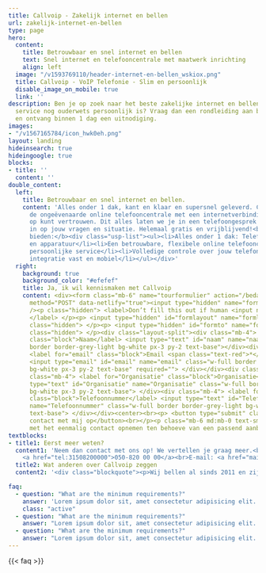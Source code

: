 ```yaml
---
title: Callvoip - Zakelijk internet en bellen
url: zakelijk-internet-en-bellen
type: page
hero:
  content:
    title: Betrouwbaar en snel internet en bellen
    text: Snel internet en telefooncentrale met maatwerk inrichting
    align: left
  image: "/v1593769110/header-internet-en-bellen_wskiox.png"
  title: Callvoip - VoIP Telefonie - Slim en persoonlijk
  disable_image_on_mobile: true
  link: ''
description: Ben je op zoek naar het beste zakelijke internet en bellen aanbod waar
  service nog ouderwets persoonlijk is? Vraag dan een rondleiding aan bij Callvoip
  en ontvang binnen 1 dag een uitnodiging.
images:
- "/v1567165784/icon_hwk0eh.png"
layout: landing
hideinsearch: true
hideingoogle: true
blocks:
- title: ''
  content: ''
double_content:
  left:
    title: Betrouwbaar en snel internet en bellen.
    content: 'Alles onder 1 dak, kant en klaar en supersnel geleverd. Callvoip combineert
      de ongeëvenaarde online telefooncentrale met een internetverbinding waar je
      op kunt vertrouwen. Dit alles laten we je in een telefoongesprek zien. We zoomen
      in op jouw vragen en situatie. Helemaal gratis en vrijblijvend!<br><br><b>Wij
      bieden:</b><div class="usp-list"><ul><li>Alles onder 1 dak: Telefonie, internet
      en apparatuur</li><li>Een betrouwbare, flexibele online telefooncentrale</li><li>Ouderwets
      persoonlijke service</li><li>Volledige controle over jouw telefonie</li><li>Volledige
      integratie vast en mobiel</li></ul></div>'
  right:
    background: true
    background_color: "#efefef"
    title: Ja, ik wil kennismaken met Callvoip
    content: <div><form class="mb-6" name="tourformulier" action="/bedank/tour/" accept-charset="UTF-8"
      method="POST" data-netlify="true"><input type="hidden" name="form-name" value="tourformulier"
      /><p class="hidden"> <label>Don’t fill this out if human <input name="bot-field">
      </label> </p><p> <input type="hidden" id="formlayout" name="formlayout" value="d-23f3cd981aa749f793cc16353039c3e3"
      class="hidden"> </p><p> <input type="hidden" id="formto" name="formto" value="offerte"
      class="hidden"> </p><div class="layout-split"><div class="mb-4"> <label for="bedrijfsnaam"
      class="block">Naam</label> <input type="text" id="naam" name="naam" class="w-full
      border border-grey-light bg-white px-3 py-2 text-base"></div><div class="mb-4">
      <label for="email" class="block">Email <span class="text-red">*</span></label>
      <input type="email" id="email" name="email" class="w-full border border-grey-light
      bg-white px-3 py-2 text-base" required=""> </div></div><div class="layout-split"><div
      class="mb-4"> <label for="Organisatie" class="block">Organisatie</label> <input
      type="text" id="Organisatie" name="Organisatie" class="w-full border border-grey-light
      bg-white px-3 py-2 text-base"> </div><div class="mb-4"> <label for="Telefoonnummer"
      class="block">Telefoonnummer</label> <input type="text" id="Telefoonnummer"
      name="Telefoonnummer" class="w-full border border-grey-light bg-white px-3 py-2
      text-base"> </div></div><center><br><p> <button type="submit" class="button">Neem
      contact met mij op</button><br></p><p class="mb-6 md:mb-0 text-sm">Je gaat akkoord
      met het eenmalig contact opnemen ten behoeve van een passend aanbod.</center></p></form></div></div>
textblocks:
- title1: Eerst meer weten?
  content1: 'Neem dan contact met ons op! We vertellen je graag meer.<br>Telefoonnummer:
    <a href="tel:31508200000">050-820 00 00</a><br>E-mail: <a href="mailto:callvoip@callvoip.nl">callvoip@callvoip.nl</a>'
  title2: Wat anderen over Callvoip zeggen
  content2: '<div class="blockquote"><p>Wij bellen al sinds 2011 en zijn erg tevreden over Callvoip. Samengevat kiezen wij voor Callvoip als provider vanwege: de kosten, de service en de klantgerichtheid..</p><footer>—R. Graziani, <cite>Kirchhoff Fysio</cite></footer></div>'

faq: 
  - question: "What are the minimum requirements?"
    answer: 'Lorem ipsum dolor sit, amet consectetur adipisicing elit. Officia beatae illum cupiditate ullam rerum obcaecati nam consequuntur, incidunt soluta quos sint itaque, voluptate nulla enim animi repellat iure mollitia nostrum.<br><br><a href="/aanbod" class="button">Button</a>'
    class: "active"
  - question: "What are the minimum requirements?"
    answer: "Lorem ipsum dolor sit, amet consectetur adipisicing elit. Officia beatae illum cupiditate ullam rerum obcaecati nam consequuntur, incidunt soluta quos sint itaque, voluptate nulla enim animi repellat iure mollitia nostrum."
  - question: "What are the minimum requirements?"
    answer: "Lorem ipsum dolor sit, amet consectetur adipisicing elit. Officia beatae illum cupiditate ullam rerum obcaecati nam consequuntur, incidunt soluta quos sint itaque, voluptate nulla enim animi repellat iure mollitia nostrum."
---
```


{{< faq >}}
